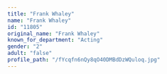 ```yaml
---
title: "Frank Whaley"
name: "Frank Whaley"
id: "11805"
original_name: "Frank Whaley"
known_for_department: "Acting"
gender: "2"
adult: "false"
profile_path: "/fYcqfn6nQy8qO40DMBdDzWQuloq.jpg"
---
```

